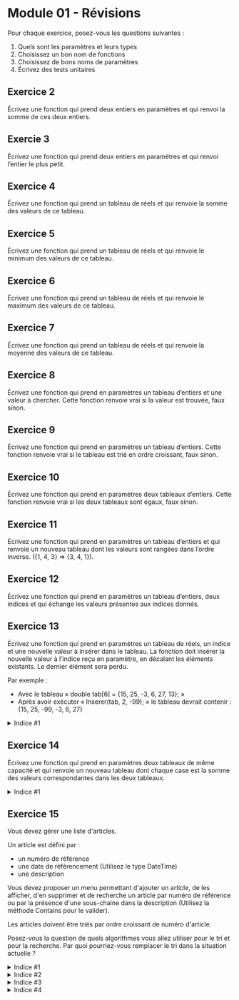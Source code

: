 # Module 01 - Révisions

Pour chaque exercice, posez-vous les questions suivantes :

1. Quels sont les paramètres et leurs types
2. Choisissez un bon nom de fonctions
3. Choisissez de bons noms de paramètres
4. Écrivez des tests unitaires

## Exercice 2

Écrivez une fonction qui prend deux entiers en paramètres et qui renvoi la somme de ces deux entiers.

## Exercie 3

Écrivez une fonction qui prend deux entiers en paramètres et qui renvoi l’entier le plus petit.

## Exercice 4

Écrivez une fonction qui prend un tableau de réels et qui renvoie la somme des valeurs de ce tableau.

## Exercice 5

Écrivez une fonction qui prend un tableau de réels et qui renvoie le minimum des valeurs de ce tableau.

## Exercice 6

Écrivez une fonction qui prend un tableau de réels et qui renvoie le maximum des valeurs de ce tableau.

## Exercice 7

Écrivez une fonction qui prend un tableau de réels et qui renvoie la moyenne des valeurs de ce tableau.

## Exercice 8

Écrivez une fonction qui prend en paramètres un tableau d’entiers et une valeur à chercher. Cette fonction renvoie vrai si la valeur est trouvée, faux sinon.

## Exercice 9

Écrivez une fonction qui prend en paramètres un tableau d’entiers. Cette fonction renvoie vrai si le tableau est trié en ordre croissant, faux sinon.

## Exercice 10

Écrivez une fonction qui prend en paramètres deux tableaux d’entiers. Cette fonction renvoie vrai si les deux tableaux sont égaux, faux sinon.

## Exercice 11

Écrivez une fonction qui prend en paramètres un tableau d’entiers et qui renvoie un nouveau tableau dont les valeurs sont rangées dans l’ordre inverse. ({1, 4, 3} => {3, 4, 1}).

## Exercice 12

Écrivez une fonction qui prend en paramètres un tableau d’entiers, deux indices et qui échange les valeurs présentes aux indices donnés.

## Exercice 13

Écrivez une fonction qui prend en paramètres un tableau de réels, un indice et une nouvelle valeur à insérer dans le tableau. La fonction doit insérer la nouvelle valeur à l’indice reçu en paramètre, en décalant les éléments existants. Le dernier élément sera perdu.

Par exemple :

- Avec le tableau « double tab[6] = {15, 25, -3, 6, 27, 13};  »
- Après avoir exécuter « Inserer(tab, 2, -99); » le tableau devrait contenir : {15, 25, -99, -3, 6, 27}

<details>
    <summary>Indice #1</summary>
Avant d'insérer la valeur dans le tableau, décalez les valeurs d'une case vers la droite.
</details>

## Exercice 14

Écrivez une fonction qui prend en paramètres deux tableaux de même capacité et qui renvoie un nouveau tableau dont chaque case est la somme des valeurs correspondantes dans les deux tableaux.

<details>
    <summary>Indice #1</summary>
Faut-il créer un nouveau tableau ?
</details>

## Exercice 15

Vous devez gérer une liste d'articles.

Un article est défini par :

- un numéro de référence
- une date de référencement (Utilisez le type DateTime)
- une description

Vous devez proposer un menu permettant d'ajouter un article, de les afficher, d'en supprimer et de recherche un article par numéro de référence ou par la présence d'une sous-chaine dans la description (Utilisez la méthode Contains pour le valider).

Les articles doivent être triés par ordre croissant de numéro d'article.

Posez-vous la question de quels algorithmes vous allez utiliser pour le tri et pour la recherche. Par quoi pourriez-vous remplacer le tri dans la situation actuelle ?

<details>
    <summary>Indice #1</summary>
Revisitez les derniers exercices sur les menus et les exercices ramassés.
</details>

<details>
    <summary>Indice #2</summary>
Relisez vos notes sur les différences entre les algorithmes de recherche (itérative et dichotomique).
</details>

<details>
    <summary>Indice #3</summary>
Relisez vos notes sur les tris. Est-ce que tous les tris se valent ?
</details>

<details>
    <summary>Indice #4</summary>
Recherchez le fonctionnement de la méthode "Insert" des listes de C#.
</details>
